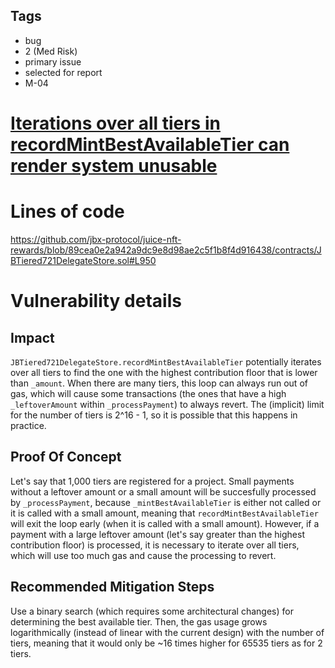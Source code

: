 ## Tags

- bug
- 2 (Med Risk)
- primary issue
- selected for report
- M-04

# [Iterations over all tiers in recordMintBestAvailableTier can render system unusable](https://github.com/code-423n4/2022-10-juicebox-findings/issues/64) 

# Lines of code

https://github.com/jbx-protocol/juice-nft-rewards/blob/89cea0e2a942a9dc9e8d98ae2c5f1b8f4d916438/contracts/JBTiered721DelegateStore.sol#L950


# Vulnerability details

## Impact
`JBTiered721DelegateStore.recordMintBestAvailableTier` potentially iterates over all tiers to find the one with the highest contribution floor that is lower than `_amount`. When there are many tiers, this loop can always run out of gas, which will cause some transactions (the ones that have a high `_leftoverAmount` within `_processPayment`) to always revert. The (implicit) limit for the number of tiers is 2^16 - 1, so it is possible that this happens in practice.

## Proof Of Concept
Let's say that 1,000 tiers are registered for a project. Small payments without a leftover amount or a small amount will be succesfully processed by `_processPayment`, because `_mintBestAvailableTier` is either not called or it is called with a small amount, meaning that `recordMintBestAvailableTier` will exit the loop early (when it is called with a small amount). However, if a payment with a large leftover amount (let's say greater than the highest contribution floor) is processed, it is necessary to iterate over all tiers, which will use too much gas and cause the processing to revert.

## Recommended Mitigation Steps
Use a binary search (which requires some architectural changes) for determining the best available tier. Then, the gas usage grows logarithmically (instead of linear with the current design) with the number of tiers, meaning that it would only be ~16 times higher for 65535 tiers as for 2 tiers.